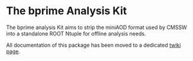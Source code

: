 # The bprime Analysis Kit

The bprime analysis Kit aims to strip the miniAOD format used by CMSSW into a standalone ROOT Ntuple for offline analysis needs.

All documentation of this package has been moved to a dedicated [twiki page](https://twiki.cern.ch/twiki/bin/viewauth/CMS/BprimeAnalysisKit). 
